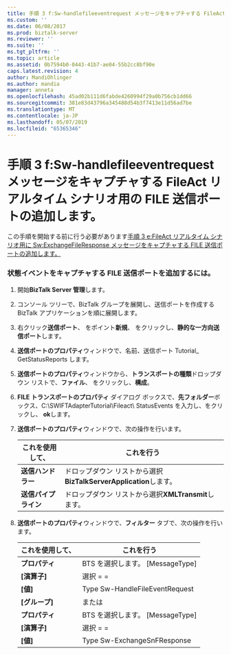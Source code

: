 ```yaml
---
title: 手順 3 f:Sw-handlefileeventrequest メッセージをキャプチャする FileAct リアルタイム シナリオ用の FILE 送信ポートの追加 |Microsoft Docs
ms.custom: ''
ms.date: 06/08/2017
ms.prod: biztalk-server
ms.reviewer: ''
ms.suite: ''
ms.tgt_pltfrm: ''
ms.topic: article
ms.assetid: 0b7594b0-0443-41b7-ae04-55b2cc8bf90e
caps.latest.revision: 4
author: MandiOhlinger
ms.author: mandia
manager: anneta
ms.openlocfilehash: 45ad02b111d6fabde4260994f29a0b756cb1dd66
ms.sourcegitcommit: 381e83d43796a345488d54b3f7413e11d56ad7be
ms.translationtype: MT
ms.contentlocale: ja-JP
ms.lasthandoff: 05/07/2019
ms.locfileid: "65365346"
---
```

# <a name="step-3f-add-a-file-send-port-for-the-fileact-real-time-scenario-to-capture-sw-handlefileeventrequest-messages"></a>手順 3 f:Sw-handlefileeventrequest メッセージをキャプチャする FileAct リアルタイム シナリオ用の FILE 送信ポートの追加します。
この手順を開始する前に行う必要があります[手順 3 e:FileAct リアルタイム シナリオ用に Sw:ExchangeFileResponse メッセージをキャプチャする FILE 送信ポートの追加します。](../../adapters-and-accelerators/fileact-interact/step-3e-add-file-send-port-to-get-sw-exchangefileresponse-message-for-fileact.md)  
  
### <a name="to-add-a-file-send-port-to-capture-status-events"></a>状態イベントをキャプチャする FILE 送信ポートを追加するには。  
  
1.  開始**BizTalk Server 管理**します。  
  
2.  コンソール ツリーで、BizTalk グループを展開し、送信ポートを作成する BizTalk アプリケーションを順に展開します。  
  
3.  右クリック**送信ポート**、 をポイント**新規**、 をクリックし、**静的な一方向送信ポート**します。  
  
4.  **送信ポートのプロパティ**ウィンドウで、名前、送信ポート Tutorial_ GetStatusReports します。  
  
5.  **送信ポートのプロパティ**ウィンドウから、**トランスポートの種類**ドロップダウン リストで、**ファイル**、 をクリックし、**構成**。  
  
6.  **FILE トランスポートのプロパティ** ダイアログ ボックスで、**先フォルダー**ボックス、C:\SWIFTAdapterTutorial\Fileact\ StatusEvents を入力し、をクリックし、 **ok**します。  
  
7.  **送信ポートのプロパティ**ウィンドウで、次の操作を行います。  
  
    |**これを使用して、**|**これを行う**|  
    |------------------|--------------------|  
    |**送信ハンドラー**|ドロップダウン リストから選択**BizTalkServerApplication**します。|  
    |**送信パイプライン**|ドロップダウン リストから選択**XMLTransmit**します。|  
  
8.  **送信ポートのプロパティ**ウィンドウで、**フィルター**  タブで、次の操作を行います。  
  
    |**これを使用して、**|**これを行う**|  
    |------------------|--------------------|  
    |**プロパティ**|BTS を選択します。 [MessageType]|  
    |**[演算子]**|選択 = =|  
    |**[値]**|Type Sw-HandleFileEventRequest|  
    |**[グループ]**|または|  
    |**プロパティ**|BTS を選択します。 [MessageType]|  
    |**[演算子]**|選択 = =|  
    |**[値]**|Type Sw-ExchangeSnFResponse|